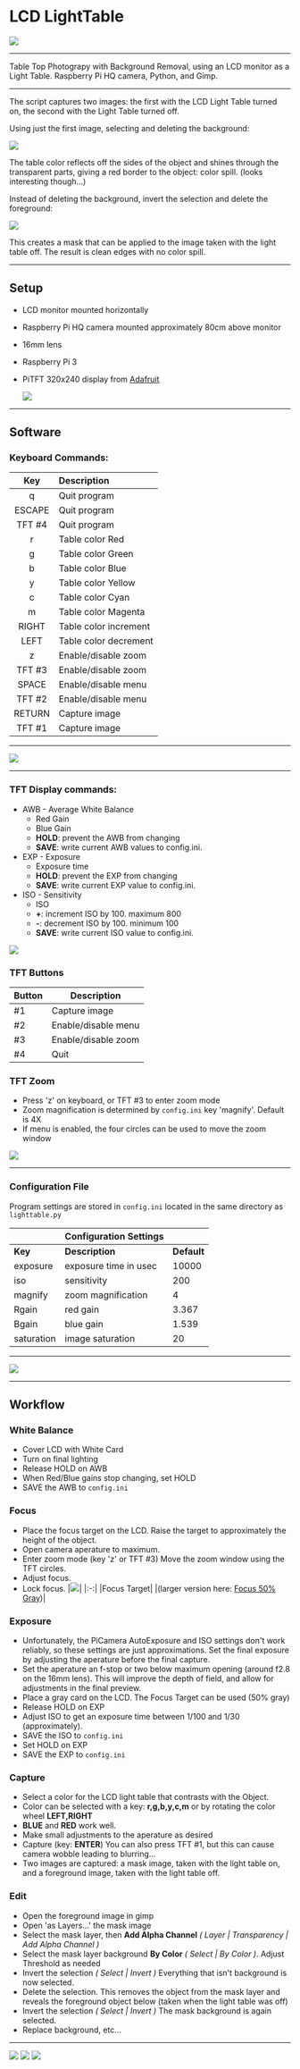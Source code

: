 # LCD LightTable
![](images/hmm-25.png)



---
Table Top Photograpy with Background Removal,  using an LCD monitor as a Light Table.
Raspberry Pi HQ camera, Python, and Gimp.

---

The script captures two images:  the first with the LCD Light Table turned on, the second with the Light Table turned off.

Using just the first image, selecting and deleting the background:

![](images/gs-1-2.png)

The table color reflects off the sides of the object and shines through the transparent parts, giving a red border to the object: color spill. (looks interesting though...)


Instead of deleting the background, invert the selection and delete the foreground: 

![](images/ms-1-2.png)

This creates a mask that can be applied to the image taken with the light table off.  The result is clean edges with no color spill.

---
## Setup
- LCD monitor mounted horizontally
- Raspberry Pi HQ camera mounted approximately 80cm above monitor
- 16mm lens
- Raspberry Pi 3
- PiTFT 320x240 display from [Adafruit](https://www.adafruit.com/product/2423)


  ![](images/camera-33.png)
---
## Software
### Keyboard Commands:

Key | Description
:-:|:-
q | Quit program
ESCAPE | Quit program
TFT #4 | Quit program
r | Table color Red
g | Table color Green
b | Table color Blue
y | Table color Yellow
c | Table color Cyan
m | Table color Magenta
RIGHT | Table color increment
LEFT | Table color decrement
z | Enable/disable zoom
TFT #3 | Enable/disable zoom   
SPACE | Enable/disable menu
TFT #2 | Enable/disable menu
RETURN | Capture image
TFT #1 | Capture image

---

![](images/table-blue.jpg)

---

### TFT Display commands:
- AWB - Average White Balance
  - Red Gain
  - Blue Gain
  - **HOLD**: prevent the AWB from changing
  - **SAVE**: write current AWB values to config.ini.
- EXP - Exposure
  - Exposure time
  - **HOLD**: prevent the EXP from changing
  - **SAVE**: write current EXP value to config.ini.
- ISO - Sensitivity
  - ISO
  - **+**: increment ISO by 100.  maximum 800
  - **-**: decrement ISO by 100.  minimum 100
  - **SAVE**: write current ISO value to config.ini.


![](images/cam20230326-194558.jpg)

### TFT Buttons

Button | Description
-|-
#1 | Capture image
#2 | Enable/disable menu
#3 | Enable/disable zoom
#4 | Quit 

### TFT Zoom
- Press 'z' on keyboard, or TFT #3 to enter zoom mode
- Zoom magnification is determined by `config.ini` key 'magnify'. Default is 4X
- If menu is enabled, the four circles can be used to move the zoom window

![](images/TFTzoom.png)

---

### Configuration File

Program settings are stored in `config.ini` located in the same directory as `lighttable.py`

&nbsp;|Configuration Settings|&nbsp;
-|-|-
**Key**|**Description**|**Default**
exposure | exposure time in usec | 10000
iso | sensitivity | 200
magnify | zoom magnification | 4
Rgain | red gain | 3.367
Bgain | blue gain | 1.539
saturation | image saturation | 20

---
![](images/grr-66.png)

---
## Workflow

### White Balance
- Cover LCD with White Card
- Turn on final lighting
- Release HOLD on AWB
- When Red/Blue gains stop changing, set HOLD
- SAVE the AWB to `config.ini`
### Focus
- Place the focus target on the LCD. Raise the target to approximately the height of the object.
- Open camera aperature to maximum.
- Enter zoom mode (key 'z' or TFT #3)  Move the zoom window using the TFT circles.
- Adjust focus.  
- Lock focus.
  |![](images/focus50-small.png)|
  |:-:|
  |Focus Target|
  |(larger version here: [Focus 50% Gray](images/focus50.png))|

### Exposure

- Unfortunately, the PiCamera AutoExposure and ISO settings don't work reliably, so these settings are just approximations.  Set the final exposure by adjusting the aperature before the final capture.
- Set the aperature an f-stop or two below maximum opening (around f2.8 on the 16mm lens).  This will improve the depth of field, and allow for adjustments in the final preview.
- Place a gray card on the LCD.  The Focus Target can be used (50% gray)
- Release HOLD on EXP
- Adjust ISO to get an exposure time between 1/100 and 1/30 (approximately).
- SAVE the ISO to `config.ini`
- Set HOLD on EXP
- SAVE the EXP to `config.ini`

### Capture
- Select a color for the LCD light table that contrasts with the Object.
- Color can be selected with a key: **r,g,b,y,c,m** or by rotating the color wheel **LEFT,RIGHT**
- **BLUE** and **RED** work well.
- Make small adjustments to the aperature as desired
- Capture (key: **ENTER**)  You can also press TFT #1, but this can cause camera wobble leading to blurring...
- Two images are captured:  a mask image, taken with the light table on, and a foreground image, taken with the light table off.
### Edit
- Open the foreground image in gimp
- Open 'as Layers...' the mask image
- Select the mask layer, then **Add Alpha Channel** _( Layer | Transparency | Add Alpha Channel )_
- Select the mask layer background **By Color** _( Select | By Color )_.  Adjust Threshold as needed
- Invert the selection _( Select | Invert )_ Everything that isn't background is now selected.
- Delete the selection.  This removes the object from the mask layer and reveals the foreground object below (taken when the light table was off)
- Invert the selection _( Select | Invert )_ The mask background is again selected.
- Replace background, etc...


---
![](images/tens-red3.png)
![](images/loomdorm.png)
![](images/dragon2.png)








